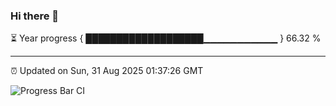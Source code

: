 ### Hi there 👋

⏳ Year progress { ███████████████████▁▁▁▁▁▁▁▁▁▁▁ } 66.32 %

---

⏰ Updated on Sun, 31 Aug 2025 01:37:26 GMT

![Progress Bar CI](https://github.com/liununu/liununu/workflows/Progress%20Bar%20CI/badge.svg)
